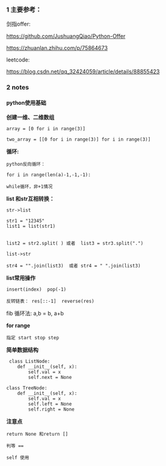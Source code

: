 ### 1 主要参考：

剑指offer:

https://github.com/JushuangQiao/Python-Offer

https://zhuanlan.zhihu.com/p/75864673

leetcode:

https://blog.csdn.net/qq_32424059/article/details/88855423


### 2 notes 

#### python使用基础

**创建一维、二维数组**

    array = [0 for i in range(3)]

    two_array = [[0 for i in range(3)] for i in range(3)]


**循环:**

    python反向循环：

    for i in range(len(a)-1,-1,-1):

    while循环，非+1情况

**list 和str互相转换：**
  
    str->list
    
    str1 = "12345"
    list1 = list(str1)
    
    
    list2 = str2.split( ) 或者  list3 = str3.split(".")
    
    list->str
    
    str4 = "".join(list3)  或者 str4 = " ".join(list3)
    
 
**list常用操作**

    insert(index)  pop(-1)

    反转链表： res[::-1]  reverse(res)


fib 循环法: a,b = b, a+b

**for range**
    
    指定 start stop step

 
 **简单数据结构**
 
     class ListNode:
        def __init__(self, x):
            self.val = x
            self.next = None

    class TreeNode:
        def __init__(self, x):
            self.val = x
            self.left = None
            self.right = None
   
 **注意点**
    
    return None 和return []

    判等 ==

    self 使用

    
    
    
    
    
    
    
    
    
    
    


    
